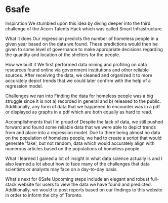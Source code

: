 # 6safe

Inspiration
We stumbled upon this idea by diving deeper into the third challenge of the Acorn Talents Hack which was called Smart Infrastructure.

What it does
Our regression predicts the number of homeless people in a given year based on the data we found. These predictions would then be given to some level of governance to make appropriate decisions regarding the quantity and location of the shelters for the people.

How we built it
We first performed data mining and profiling on data resources found online via government institutions and other reliable sources. After receiving the data, we cleaned and organized it to more accurately depict trends that we could later confirm with the help of a regression model.

Challenges we ran into
Finding the data for homeless people was a big struggle since it is not a) recorded in general and b) released to the public. Additionally, any form of data that we happened to encounter was in a pdf or displayed as graphs in a pdf which are both equally as hard to read.

Accomplishments that I'm proud of
Despite the lack of data, we still pushed forward and found some reliable data that we were able to depict trends from and place into a regression model. Due to there being almost no data on the population of homeless people, we had to create a script that would generate 'fake', but not random, data which would accurately align with numerous articles based on the populations of homeless people.

What I learned
I gained a lot of insight in what data science actually is and I also learned a lot about how to face many of the challenges that data scientists or analysts may face on a day-to-day basis.

What's next for 6Safe
Upcoming steps include an elegant and robust full-stack website for users to view the data we have found and predicted. Additionally, we would to post reports based on our findings to this website in order to inform the city of Toronto.
